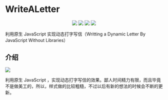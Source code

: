 # WriteALetter

<p align="center">
<img src="https://img.shields.io/badge/language-JavaScript-red.svg">
<img src="https://img.shields.io/badge/platform-web-orange.svg">
<img src="https://img.shields.io/badge/version-1.0-blue.svg">
<img src="https://img.shields.io/badge/license-MIT-black.svg">
</p>

利用原生 JavaScript 实现动态打字写信（Writting a Dynamic Letter By JavaScript Without Libraries）

## 介绍

<img src="https://github.com/Lvsi-China/WriteALetter/raw/master/images/logo.gif">

利用原生 JavaScript ，实现动态打字写信的效果。鄙人时间精力有限，而且毕竟不是做美工的，所以，样式做的比较粗糙，不过以后有新的想法的时候会不断的更新。


